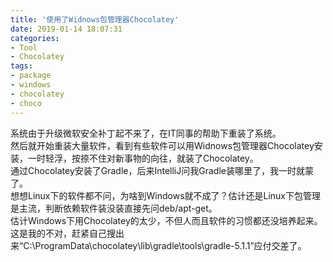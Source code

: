 ```yaml
---
title: '使用了Widnows包管理器Chocolatey'
date: 2019-01-14 18:07:31
categories: 
- Tool
- Chocolatey
tags: 
- package
- windows
- chocolatey
- choco
---
```

系统由于升级微软安全补丁起不来了，在IT同事的帮助下重装了系统。  
然后就开始重装大量软件，看到有些软件可以用Widnows包管理器Chocolatey安装，一时轻浮，按捺不住对新事物的向往，就装了Chocolatey。  
通过Chocolatey安装了Gradle，后来IntelliJ问我Gradle装哪里了，我一时就蒙了。  
想想Linux下的软件都不问，为啥到Windows就不成了？估计还是Linux下包管理是主流，判断依赖软件装没装直接先问deb/apt-get。  
估计Windows下用Chocolatey的太少，不但人而且软件的习惯都还没培养起来。这是我的不对，赶紧自己搜出来“C:\ProgramData\chocolatey\lib\gradle\tools\gradle-5.1.1”应付交差了。  
